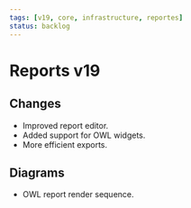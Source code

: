 ```yaml
---
tags: [v19, core, infrastructure, reportes]
status: backlog
---
```

# Reports v19

## Changes
- Improved report editor.
- Added support for OWL widgets.
- More efficient exports.

## Diagrams
- OWL report render sequence.




